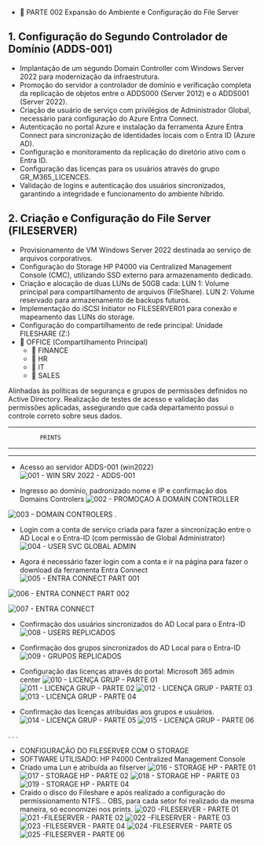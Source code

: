 + 📍 PARTE 002  Expansão do Ambiente e Configuração do File Server

## 1. Configuração do Segundo Controlador de Domínio (ADDS-001)

 - Implantação de um segundo Domain Controller com Windows Server 2022 para modernização da infraestrutura.
 - Promoção do servidor a controlador de domínio e verificação completa da replicação de objetos entre o ADDS000 (Server 2012) e o ADDS001 (Server 2022).
 - Criação de usuário de serviço com privilégios de Administrador Global, necessário para configuração do Azure Entra Connect.
 - Autenticação no portal Azure e instalação da ferramenta Azure Entra Connect para sincronização de identidades locais com o Entra ID (Azure AD).
 - Configuração e monitoramento da replicação do diretório ativo com o Entra ID.
 - Configuração das licenças para os usuários através do grupo GR_M365_LICENCES.
 - Validação de logins e autenticação dos usuários sincronizados, garantindo a integridade e funcionamento do ambiente híbrido.

## 2. Criação e Configuração do File Server (FILESERVER)

- Provisionamento de VM Windows Server 2022 destinada ao serviço de arquivos corporativos.
- Configuração do Storage HP P4000 via Centralized Management Console (CMC), utilizando SSD externo para armazenamento dedicado.
- Criação e alocação de duas LUNs de 50GB cada:
   LUN 1: Volume principal para compartilhamento de arquivos (FileShare).
   LUN 2: Volume reservado para armazenamento de backups futuros.
- Implementação do iSCSI Initiator no FILESERVER01 para conexão e mapeamento das LUNs do storage.
- Configuração do compartilhamento de rede principal: 
    Unidade FILESHARE (Z:)
- 📁 OFFICE (Compartilhamento Principal)
  - 📁 FINANCE
  - 📁 HR
  - 📁 IT
  - 📁 SALES


 Alinhadas às políticas de segurança e grupos de permissões definidos no Active Directory.
 Realização de testes de acesso e validação das permissões aplicadas, assegurando que cada departamento possui o controle correto sobre seus dados.

 *****************************
             PRINTS
 ******************************
---

- Acesso ao servidor ADDS-001 (win2022)
![001 - WIN SRV 2022 - ADDS-001](https://github.com/user-attachments/assets/e63152ee-ab2e-4e13-8ffe-c0ba05df91a1)

- Ingresso ao domínio, padronizado nome e IP e confirmação dos Domains Controlers
![002 - PROMOÇAO A DOMAIN CONTROLLER](https://github.com/user-attachments/assets/b7269322-cfd5-4071-ac16-4e163b5cd825)


![003 - DOMAIN CONTROLERS](https://github.com/user-attachments/assets/b9e04339-34e4-4292-aeb6-51b2a17f9e99)
.
- Login com a conta de serviço criada para fazer a sincronização entre o AD Local e o Entra-ID (com permissão de Global Administrator)
![004 - USER SVC GLOBAL ADMIN](https://github.com/user-attachments/assets/ef8e88e1-d613-4602-a34e-d4645c7c8c94)

- Agora é necessário fazer login com a conta e ir na página para fazer o download da ferramenta Entra Connect
![005 - ENTRA CONNECT PART 001](https://github.com/user-attachments/assets/8f166f9c-7cad-43a3-ab65-aed9f399f0ba)

![006 - ENTRA CONNECT PART 002](https://github.com/user-attachments/assets/1d343ed8-01d8-4d56-a501-d3dda21a5fb9)

![007 - ENTRA CONNECT](https://github.com/user-attachments/assets/cc3f25fd-8106-48ae-a046-505d9d12428f)

- Confirmação dos usuários sincronizados do AD Local para o Entra-ID
![008 - USERS REPLICADOS](https://github.com/user-attachments/assets/424a0d49-d7b3-4d9e-b641-06d091392a11)

- Confirmação dos grupos sincronizados do AD Local para o Entra-ID
![009 - GRUPOS REPLICADOS](https://github.com/user-attachments/assets/c3e069d2-6de5-44d5-ae97-b2a7ff3a3603)

- Configuração das licenças através do portal: Microsoft 365 admin center
![010 - LICENÇA GRUP - PARTE 01](https://github.com/user-attachments/assets/a6867185-cc5e-482d-95cb-914952c65408)
![011 - LICENÇA GRUP - PARTE 02](https://github.com/user-attachments/assets/78b10c9e-d4cc-47be-802d-f30ad3c22a23)
![012 - LICENÇA GRUP - PARTE 03](https://github.com/user-attachments/assets/5bec9e05-aa50-4672-990d-5665ac3f9230)
![013 - LICENÇA GRUP - PARTE 04](https://github.com/user-attachments/assets/1f6b5745-412f-4797-a887-55c2f26cd403)

- Confirmação das licenças atribuidas aos grupos e usuários.
![014 - LICENÇA GRUP - PARTE 05](https://github.com/user-attachments/assets/ae78ad6b-5676-48f6-89e6-f60515a60d18)
![015 - LICENÇA GRUP - PARTE 06](https://github.com/user-attachments/assets/5471c8cd-60bd-4938-bd45-4217b71d8544)

.
.
.
- CONFIGURAÇÃO DO FILESERVER COM O STORAGE
- SOFTWARE UTILISADO: HP P4000 Centralized Management Console
- Criado uma Lun e atribuída ao filserver
![016 - STORAGE HP - PARTE 01](https://github.com/user-attachments/assets/f2d9c2dc-5b2e-4d3a-886d-81375ea4730b)
![017 - STORAGE HP - PARTE 02](https://github.com/user-attachments/assets/f6b98c7d-3898-4a9f-abb2-b38382ff2c23)
![018 - STORAGE HP - PARTE 03](https://github.com/user-attachments/assets/37a0ed60-4a16-402e-b5f4-1fc8ba49322b)
![019 - STORAGE HP - PARTE 04](https://github.com/user-attachments/assets/6bb306fb-1a90-4c36-a180-fc6c69226d10)
- Craido o disco do Fileshare e após realizado a configuração do permissionamento NTFS... OBS, para cada setor foi realizado da mesma maneira, só economizei nos prints.
![020 -FILESERVER - PARTE 01](https://github.com/user-attachments/assets/1d561acd-a74b-4808-bedb-5dd56d968b25)
![021 -FILESERVER - PARTE 02](https://github.com/user-attachments/assets/80e9d081-5a5f-46b3-bc27-db0dbfb97168)
![022 -FILESERVER - PARTE 03](https://github.com/user-attachments/assets/1d4c3688-b24f-4336-8400-dfacbeab11c8)
![023 -FILESERVER - PARTE 04](https://github.com/user-attachments/assets/c17526e2-4771-42d2-b16f-4fab74dd32a1)
![024 -FILESERVER - PARTE 05](https://github.com/user-attachments/assets/1c0935d0-b6a6-43a4-adc1-101e6d6f7fdd)
![025 -FILESERVER - PARTE 06](https://github.com/user-attachments/assets/83a8c5a1-1ba1-4a29-ac6c-acd4c659b64d)














